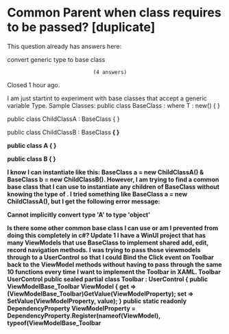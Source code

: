 
# Common Parent when class requires <T> to be passed? [duplicate]







This question already has answers here:
                        
                    



convert generic type to base class

                                (4 answers)
                            

Closed 1 hour ago.



I am just startint to experiment with base classes that accept a generic variable Type.
Sample Classes:
public class BaseClass<T> : where T : new() { }

public class ChildClassA : BaseClass<A> { }

public class ChildClassB : BaseClass<B> { }

public class A { }

public class B { }

I know I can instantiate like this: BaseClass<A> a = new ChildClassA() & BaseClass<B> b = new ChildClassB(). However, I am trying to find a common base class that I can use to instantiate any children of BaseClass without knowing the type of .
I tried something like BaseClass<object> a = new ChildClassA(), but I get the following error message:

Cannot implicitly convert type 'A' to type 'object'

Is there some other common base class I can use or am I prevented from doing this completely in c#?
Update 1
I have a WinUI project that has many ViewModels that use BaseClass to implement shared add, edit, record navigation methods. I was trying to pass those viewmodels through to a UserControl so that I could Bind the Click event on Toolbar back to the ViewModel methods without having to pass through the same 10 functions every time I want to implement the Toolbar in XAML.
Toolbar UserControl
public sealed partial class Toolbar : UserControl
{
    public ViewModelBase_Toolbar<object> ViewModel
    {
        get => (ViewModelBase_Toolbar<object>)GetValue(ViewModelProperty);
        set => SetValue(ViewModelProperty, value);
    }
    public static readonly DependencyProperty ViewModelProperty = DependencyProperty.Register(nameof(ViewModel), typeof(ViewModelBase_Toolbar<object>), typeof(Toolbar), new PropertyMetadata(null));

    public Toolbar()
    {
        this.InitializeComponent();
            
    }
}


        